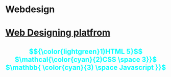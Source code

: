 # Webdesign
<h1><u>Web Designing platfrom</u></h1>
<div align="center">  
<h2>
<font color="cyan">
$${\color{lightgreen}1)HTML 5}$$
$\mathcal{\color{cyan}{2)CSS \space 3}}$
$\mathbb{ \color{cyan}{3) \space Javascript }}$

</font>
</div>